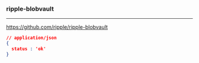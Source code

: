 ### ripple-blobvault
---
https://github.com/ripple/ripple-blobvault

```json
// application/json
{
  status : 'ok'
}
```

```
```

```
```


